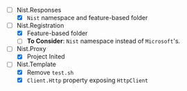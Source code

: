 - [ ] Nist.Responses <VERSION>
    - [x] `Nist` namespace and feature-based folder
- [ ] Nist.Registration <VERSION>
    - [x] Feature-based folder
    - [ ] **To Consider**: `Nist` namespace instead of `Microsoft`'s.
- [ ] Nist.Proxy <VERSION>
    - [x] Project Inited
- [ ] Nist.Template <VERSION>
    - [x] Remove `test.sh`
    - [x] `Client.Http` property exposing `HttpClient`